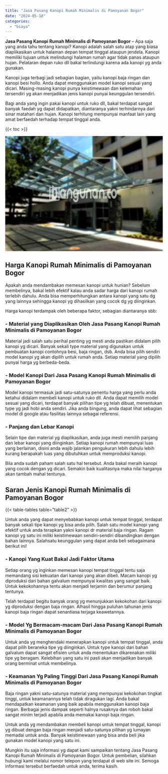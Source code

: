 ```yaml
---
title: "Jasa Pasang Kanopi Rumah Minimalis di Pamoyanan Bogor"
date: "2024-05-18"
categories: 
  - "biaya"
---
```


**Jasa Pasang Kanopi Rumah Minimalis di Pamoyanan Bogor** – Apa saja yang anda tahu tentang kanopi? Kanopi adalah salah satu atap yang biasa diaplikasikan untuk halaman depan tempat tinggal ataupun jendela. Kanopi memiliki tujuan untuk melindungi halaman rumah agar tidak panas ataupun hujan. Pelataran depan ruko dll bakal terlindungi karena ada kanopi yg anda gunakan.

Kanopi juga terbagi jadi sebagian bagian, yaitu kanopi baja ringan dan kanopi besi hollo. Anda dapat menggunakan model kanopi sesuai yang dicari. Masing-masing kanopi punya keistimewaan dan kelemahan tersendiri yg akan menjadikan jenis kanopi punyai keunggulan tersendiri.

Bagi anda yang ingin pakai kanopi untuk ruko dll, bakal terdapat sangat banyak faedah yg dapat didapatkan, diantaranya yakni terhindarnya dari sinar matahari dan hujan. Kanopi terhitung mempunyai manfaat lain yang amat berfaedah terhadap tempat tinggal anda.

{{< toc >}}

![Jasa Pasang Kanopi Rumah Minimalis di Pamoyanan Bogor](/images/harga-kanopi-minimalis-32.png)

## Harga Kanopi Rumah Minimalis di Pamoyanan Bogor

Apakah anda mendambakan memesan kanopi untuk hunian? Sebelum membelinya, bakal lebih efektif kalau anda sadar harga dari kanopi rumah terlebih dahulu. Anda bisa memperhitungkan antara kanopi yang satu dg yang lainnya sehingga kanopi yg dihasilkan yang cocok dg yg diinginkan.

Harga kanopi terdampak oleh beberapa faktor, sebagian diantaranya sbb:

### \- Material yang Diaplikasikan Oleh Jasa Pasang Kanopi Rumah Minimalis di Pamoyanan Bogor

Material jadi salah satu perihal penting yg mesti anda pastikan didalam pilih kanopi yg dicari. Banyak sekali type material yang digunakan untuk pembuatan kanopi contohnya besi, baja ringan, dsb. Anda bisa pilih sendiri model kanopi yg akan dipilih untuk rumah anda. Setiap material yang dipilih punyai harga yg berbeda-beda.

### \- Model Kanopi Dari Jasa Pasang Kanopi Rumah Minimalis di Pamoyanan Bogor

Model kanopi termasuk jadi satu-satunya penentu harga yang perlu anda ketahui didalam membeli kanopi untuk ruko dll. Anda dapat memilih model sesuai yang dicari, terdapat banyak pilihan tipe yg telah dibuat, menentukan type yg jadi hobi anda sendiri. Jika anda bingung, anda dapat lihat sebagian model di google atau fasilitas lainnya sebagai referensi.

### \- Panjang dan Lebar Kanopi

Selain tipe dan material yg diaplikasikan, anda juga mesti memilih panjang dan lebar kanopi yang diinginkan. Setiap kanopi rumah mempunyai luas yang berlainan, disini anda wajib jalankan pengukuran lebih dahulu lebih kurang berapakah luas yang dibutuhkan untuk memproduksi kanopi.

Bila anda sudah paham salah satu hal tersebut. Anda bakal meraih kanopi yang cocok dengan yg dicari. Semakin baik kualitasnya maka nilai harganya akan tambah mahal tentunya.

## Saran Jenis Kanopi Rumah Minimalis di Pamoyanan Bogor

{{< table-tables table="table2" >}}

Untuk anda yang dapat menyebabkan kanopi untuk tempat tinggal, terdapat banyak sekali tipe kanopi yg bisa anda pilih. Salah satu model kanopi yang efektif untuk anda terapkan yakni kanopi dr material baja ringan. Ragam kanopi yg satu ini miliki keistimewaan sendiri-sendiri dibandingkan dengan bahan lainnya. Salahsatu keunggulan yang dapat anda beli sebagaimana berikut ini!

### \- Kanopi Yang Kuat Bakal Jadi Faktor Utama

Setiap orang yg inginkan memesan kanopi tempat tinggal tentu saja memandang sisi kekuatan dari kanopi yang akan dibeli. Macam kanopi yg diproduksi dari bahan galvalum mempunyai kwalitas yang sangat baik. Untuk kekokohannya tentu akan menjadi terjamin dan berumur panjang tentunya.

Telah terdapat begitu banyak orang yg menunjukkan kekokohan dari kanopi yg diproduksi dengan baja ringan. Alhasil hingga puluhan tahunan jenis kanopi baja ringan dapat senantiasa terjaga keawetannya.

### \- Model Yg Bermacam-macam Dari Jasa Pasang Kanopi Rumah Minimalis di Pamoyanan Bogor

Untuk anda yg menghendaki menerapkan kanopi untuk tempat tinggal, anda dapat pilih beraneka tipe yg diinginkan. Untuk type kanopi dari bahan galvalum dapat sangat efisien untuk anda menentukan dikarenakan miliki tipe yg beragam. Kelebihan yang satu ini pasti akan menjadikan banyak orang berminat untuk membelinya.

### \- Keamanan Yg Paling Tinggi Dari Jasa Pasang Kanopi Rumah Minimalis di Pamoyanan Bogor

Baja ringan yakni satu-satunya material yang mempunyai kekokohan tingkat tinggi, untuk keamanannya telah tidak diragukan lagi. Anda bakal mendapatkan keamanan yang baik apabila menggunakan kanopi baja ringan. Berbagai jenis dampak seperti halnya rusaknya dan roboh bakal sangat minim terjadi apabila anda memakai kanopi baja ringan.

Untuk anda yg mendambakan membeli kanopi untuk tempat tinggal, kanopi yg dibuat dengan baja ringan menjadi satu-satunya pilihan yg lumayan memadai untuk anda. Banyak keistimewaan yang bisa anda beli jika gunakan model kanopi yang satu ini.

Mungkin itu saja informasi yg dapat kami sampaikan tentang Jasa Pasang Kanopi Rumah Minimalis di Pamoyanan Bogor. Untuk pembelian, silahkan hubungi kami melalui nomor telepon yang terdapat di web site ini. Semoga informasi tersebut berfaedah untuk anda, terima kasih.
